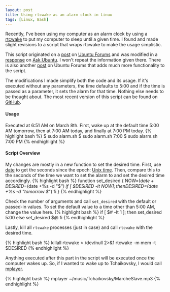 ```yaml
---
layout: post
title: Using rtcwake as an alarm clock in Linux
tags: [Linux, Bash]
---
```


Recently, I've been using my computer as an alarm clock by using
a [rtcwake](http://linux.die.net/man/8/rtcwake) to put my computer
to sleep until a given time. I found and made slight revisions
to a script that wraps rtcwake to make the usage simplistic.

This script originated on a
[post](http://ubuntuforums.org/showpost.php?p=10878570&postcount=36) on
[Ubuntu Forums](http://ubuntuforums.org/) and was modified in a
[response](http://askubuntu.com/questions/61708/automatically-sleep-and-wake-up-at-specific-times)
on [Ask Ubuntu](http://askubuntu.com/). I won't repeat the information
given there. There is also another
[post](http://ubuntuforums.org/showthread.php?p=11282241#post11282241) on
Ubuntu Forums that adds much more functionality to the script.

The modifications I made simplify both the code and its usage. If it's
executed without any parameters, the time defaults to 5:00 and if the
time is passed as a parameter, it sets the alarm for that time.
Nothing else needs to be thought about.
The most recent version of this script can be found on 
[GitHub](https://github.com/bamos/simple-shell-scripts/blob/master/alarm.sh).

#### Usage
Executed at 6:51 AM on March 8th. First, wake up at the default time 5:00 AM
tomorrow, then at 7:00 AM today, and finally at 7:00 PM today.
{% highlight bash %}
$ sudo alarm.sh
$ sudo alarm.sh 7:00
$ sudo alarm.sh 7:00 PM
{% endhighlight %}


#### Script Overview
My changes are mostly in a new function to set the desired time. First,
use [date](http://linux.die.net/man/1/date) to get the seconds
since the epoch: [Unix time](http://en.wikipedia.org/wiki/Unix_time).
Then, compare this to the seconds of the time we want to set the alarm to
and set the desired time accordingly.
{% highlight bash %}
function set_desired {
    NOW=$(date +%s)
    DESIRED=$(date +%s -d "$*")
    if [ $DESIRED -lt $NOW ]; then
        DESIRED=$(date +%s -d "tomorrow $*")
    fi
}
{% endhighlight %}

Check the number of arguments and call `set_desired` with the 
default or passed-in values. To set the default value to a time
other than 5:00 AM, change the value here.
{% highlight bash %}
if [ $# -lt 1 ]; then
    set_desired 5:00
else
    set_desired $@ 
fi
{% endhighlight %}

Lastly, kill all `rtcwake` processes (just in case) and call
`rtcwake` with the desired time.

{% highlight bash %}
killall rtcwake > /dev/null 2>&1
rtcwake -m mem -t $DESIRED
{% endhighlight %}

Anything executed after this
part in the script will be executed once the computer wakes up.
So, if I wanted to wake up to Tchaikovsky, I would
call [mplayer](http://en.wikipedia.org/wiki/MPlayer).

{% highlight bash %}
mplayer ~/music/Tchaikovsky/MarcheSlave.mp3
{% endhighlight %}
